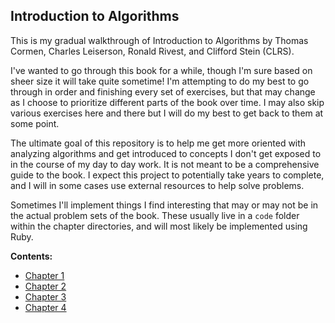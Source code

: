 ## Introduction to Algorithms

This is my gradual walkthrough of Introduction to Algorithms by Thomas Cormen, Charles Leiserson, Ronald Rivest, and Clifford Stein (CLRS).

I've wanted to go through this book for a while, though I'm sure based on sheer size it will take quite sometime! I'm attempting to do my best to go through in order and finishing every set of exercises, but that may change as I choose to prioritize different parts of the book over time. I may also skip various exercises here and there but I will do my best to get back to them at some point.

The ultimate goal of this repository is to help me get more oriented with analyzing algorithms and get introduced to concepts I don't get exposed to in the course of my day to day work. It is not meant to be a comprehensive guide to the book. I expect this project to potentially take years to complete, and I will in some cases use external resources to help solve problems.

Sometimes I'll implement things I find interesting that may or may not be in the actual problem sets of the book. These usually live in a `code` folder within the chapter directories, and will most likely be implemented using Ruby.

**Contents:**

- [Chapter 1](https://github.com/hillmandj/clrs-algorithms/tree/master/ch-1)
- [Chapter 2](https://github.com/hillmandj/clrs-algorithms/tree/master/ch-2)
- [Chapter 3](https://github.com/hillmandj/clrs-algorithms/tree/master/ch-3)
- [Chapter 4](https://github.com/hillmandj/clrs-algorithms/tree/master/ch-4)
